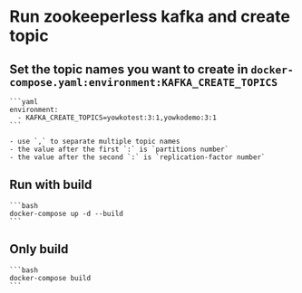 # Run zookeeperless kafka and create topic

## Set the topic names you want to create in `docker-compose.yaml:environment:KAFKA_CREATE_TOPICS`

    ```yaml
    environment:
      - KAFKA_CREATE_TOPICS=yowkotest:3:1,yowkodemo:3:1
    ```

    - use `,` to separate multiple topic names
    - the value after the first `:` is `partitions number`
    - the value after the second `:` is `replication-factor number`

## Run with build

    ```bash
    docker-compose up -d --build
    ```

## Only build

    ```bash
    docker-compose build 
    ```
